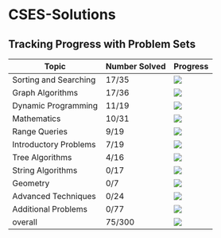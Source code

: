 # CSES-Solutions

## Tracking Progress with Problem Sets

| Topic         | Number Solved | Progress                                  |
|-----------------------|---------------|-------------------------------------------|
| Sorting and Searching | 17/35 | ![](https://geps.dev/progress/48) |
| Graph Algorithms | 17/36 | ![](https://geps.dev/progress/47) |
| Dynamic Programming | 11/19 | ![](https://geps.dev/progress/57) |
| Mathematics | 10/31 | ![](https://geps.dev/progress/32) |
| Range Queries | 9/19 | ![](https://geps.dev/progress/47) |
| Introductory Problems | 7/19 | ![](https://geps.dev/progress/36) |
| Tree Algorithms | 4/16 | ![](https://geps.dev/progress/25) |
| String Algorithms | 0/17 | ![](https://geps.dev/progress/0) |
| Geometry | 0/7 | ![](https://geps.dev/progress/0) |
| Advanced Techniques | 0/24 | ![](https://geps.dev/progress/0) |
| Additional Problems | 0/77 | ![](https://geps.dev/progress/0) |
| overall               | 75/300 | ![](https://geps.dev/progress/25) |

